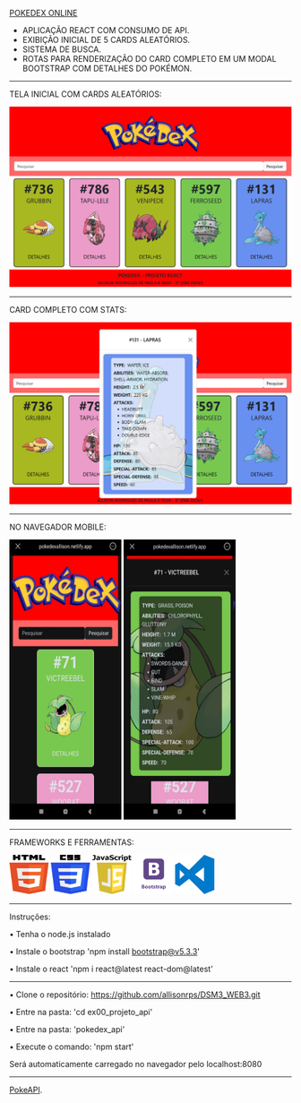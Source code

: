 [POKEDEX ONLINE](https://pokedexallison.netlify.app/)

- APLICAÇÃO REACT COM CONSUMO DE API.
- EXIBIÇÃO INICIAL DE 5 CARDS ALEATÓRIOS.
- SISTEMA DE BUSCA.
- ROTAS PARA RENDERIZAÇÃO DO CARD COMPLETO EM UM MODAL BOOTSTRAP COM DETALHES DO POKÉMON.

----------------------------------------- 
TELA INICIAL COM CARDS ALEATÓRIOS: 

![Pokedex React](https://github.com/allisonrps/DSM3_WEB3/blob/main/ex00_ProjetoAPI/pokedex_api/src/img/home.png)

----------------------------------------- 
CARD COMPLETO COM STATS:

![Pokedex React](https://github.com/allisonrps/DSM3_WEB3/blob/main/ex00_ProjetoAPI/pokedex_api/src/img/cardfull.png)

---------------------------------------- 

NO NAVEGADOR MOBILE:

<img src="https://github.com/allisonrps/DSM3_WEB3/blob/main/ex00_ProjetoAPI/pokedex_api/src/img/home_mobile.jpg" alt="HTML" width="200" height="500"> 
<img src="https://github.com/allisonrps/DSM3_WEB3/blob/main/ex00_ProjetoAPI/pokedex_api/src/img/card_mobile.jpg" alt="HTML" width="200" height="500"> 

----------------------------------------

FRAMEWORKS E FERRAMENTAS:

<img src="https://github.com/allisonrps/DSM3_WEB3/blob/main/ex00_ProjetoAPI/pokedex_api/src/img/html.png" alt="HTML" width="70" height="70"> <img src="https://github.com/allisonrps/DSM3_WEB3/blob/main/ex00_ProjetoAPI/pokedex_api/src/img/css.png" alt="CSS" width="70" height="70"> <img src="https://github.com/allisonrps/DSM3_WEB3/blob/main/ex00_ProjetoAPI/pokedex_api/src/img/js.png" alt="JavaScript" width="70" height="70"> <img src="https://github.com/allisonrps/DSM3_WEB3/blob/main/ex00_ProjetoAPI/pokedex_api/src/img/bootstrap.png" alt="Bootstrap" width="70" height="70"> <img src="https://github.com/allisonrps/DSM3_WEB3/blob/main/ex00_ProjetoAPI/pokedex_api/src/img/vscode.png" alt="Visual Studio Code" width="70" height="70">

-------------

Instruções:

• Tenha o node.js instalado

• Instale o bootstrap
'npm install bootstrap@v5.3.3'

• Instale o react
'npm i react@latest react-dom@latest'

-------------

• Clone o repositório:
https://github.com/allisonrps/DSM3_WEB3.git

• Entre na pasta: 'cd ex00_projeto_api'

• Entre na pasta: 'pokedex_api'

• Execute o comando: 'npm start'

Será automaticamente carregado no navegador pelo localhost:8080

-------------
[PokeAPI](http://pokeapi.salestock.net/). 
